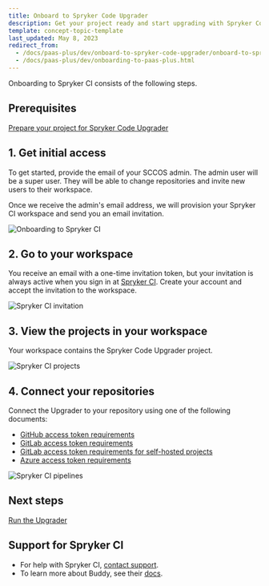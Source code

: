 ```yaml
---
title: Onboard to Spryker Code Upgrader
description: Get your project ready and start upgrading with Spryker Code Upgrader
template: concept-topic-template
last_updated: May 8, 2023
redirect_from:
  - /docs/paas-plus/dev/onboard-to-spryker-code-upgrader/onboard-to-spryker-code-upgrader.html
  - /docs/paas-plus/dev/onboarding-to-paas-plus.html
---
```


Onboarding to Spryker CI consists of the following steps.

## Prerequisites

[Prepare your project for Spryker Code Upgrader](/docs/scu/dev/onboard-to-spryker-code-upgrader/prepare-a-project-for-spryker-code-upgrader.html)


## 1. Get initial access

To get started, provide the email of your SCCOS admin. The admin user will be a super user. They will be able to change repositories and invite new users to their workspace.

Once we receive the admin's email address, we will provision your Spryker CI workspace and send you an email invitation.

![Onboarding to Spryker CI](https://spryker.s3.eu-central-1.amazonaws.com/docs/paas%2B/dev/onboard-to-spryker-code-upgrader/onboard-to-spryker-code-upgrader.md/onboarding-to-spryker-ci.png)

## 2. Go to your workspace

You receive an email with a one-time invitation token, but your invitation is always active when you sign in at [Spryker CI](https://buddy.works/). Create your account and accept the invitation to the workspace.

![Spryker CI invitation](https://spryker.s3.eu-central-1.amazonaws.com/docs/paas%2B/dev/onboard-to-spryker-code-upgrader/onboard-to-spryker-code-upgrader.md/spryker-ci-invitation.png)

## 3. View the projects in your workspace

Your workspace contains the Spryker Code Upgrader project.

![Spryker CI projects](https://spryker.s3.eu-central-1.amazonaws.com/docs/paas%2B/dev/onboard-to-spryker-code-upgrader/onboard-to-spryker-code-upgrader.md/projects.png)

## 4. Connect your repositories

Connect the Upgrader to your repository using one of the following documents:

* [GitHub access token requirements](/docs/scu/dev/onboard-to-spryker-code-upgrader/connect-spryker-ci-to-a-gitlab-managed-project.html#prerequisites)
* [GitLab access token requirements](/docs/scu/dev/onboard-to-spryker-code-upgrader/connect-spryker-ci-to-a-gitlab-managed-project.html#prerequisites)
* [GitLab access token requirements for self-hosted projects](/docs/scu/dev/onboard-to-spryker-code-upgrader/connect-spryker-ci-to-a-project-self-hosted-with-gitlab.html#prerequisites)
* [Azure access token requirements](/docs/scu/dev/onboard-to-spryker-code-upgrader/connect-spryker-ci-to-a-azure-managed-project.html#prerequisites)

![Spryker CI pipelines](https://spryker.s3.eu-central-1.amazonaws.com/docs/paas%2B/dev/onboard-to-spryker-code-upgrader/onboard-to-spryker-code-upgrader.md/pipelines.png)

## Next steps

[Run the Upgrader](/docs/scu/dev/run-spryker-code-upgrader.html)


## Support for Spryker CI

* For help with Spryker CI, [contact support](https://spryker.force.com/support/s/).
* To learn more about Buddy, see their [docs](https://buddy.works/docs).

